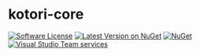 # kotori-core

[![Software License](https://img.shields.io/badge/license-MIT-brightgreen.svg?style=flat-square)](LICENSE.md)
[![Latest Version on NuGet](https://img.shields.io/nuget/v/kotori-core.svg?style=flat-square)](https://www.nuget.org/packages/kotori-core/)
[![NuGet](https://img.shields.io/nuget/dt/kotori-core.svg?style=flat-square)](https://www.nuget.org/packages/kotori-core/)
[![Visual Studio Team services](https://img.shields.io/vso/build/frohikey/c3964e53-4bf3-417a-a96e-661031ef862f/111.svg?style=flat-square)](https://github.com/kotorihq/kotori-core/)
